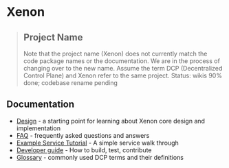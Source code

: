 # Xenon

> ## Project Name
> Note that the project name (Xenon) does not currently match the code package names or the documentation. We are in the process of changing over to the new name. Assume the term DCP (Decentralized Control Plane) and Xenon refer to the same project.
> Status: wikis 90% done; codebase rename pending

## Documentation

* [Design](./Design) - a starting point for learning about Xenon core design and implementation
* [FAQ](./FAQ) - frequently asked questions and answers
* [Example Service Tutorial](./Example-Service-Tutorial) - A simple service walk through 
* [Developer guide](./DeveloperGuide) - How to build, test, contribute
* [Glossary](./Glossary) - commonly used DCP terms and their definitions
